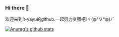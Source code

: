 ### Hi there 👋
欢迎来到it-yayu的github.一起努力变强吧!ヾ(◍°∇°◍)ﾉﾞ

[![Anurag's github stats](https://github-readme-stats.vercel.app/api?username=it-yayu)](https://github.com/anuraghazra/github-readme-stats)
